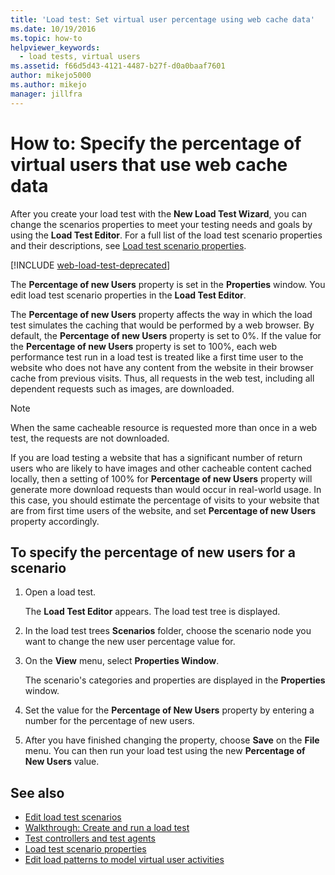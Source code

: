 ```yaml
---
title: 'Load test: Set virtual user percentage using web cache data'
ms.date: 10/19/2016
ms.topic: how-to
helpviewer_keywords: 
  - load tests, virtual users
ms.assetid: f66d5d43-4121-4487-b27f-d0a0baaf7601
author: mikejo5000
ms.author: mikejo
manager: jillfra
---
```

# How to: Specify the percentage of virtual users that use web cache data

After you create your load test with the **New Load Test Wizard**, you can change the scenarios properties to meet your testing needs and goals by using the **Load Test Editor**. For a full list of the load test scenario properties and their descriptions, see [Load test scenario properties](../test/load-test-scenario-properties.md).

[!INCLUDE [web-load-test-deprecated](includes/web-load-test-deprecated.md)]

The **Percentage of new Users** property is set in the **Properties** window. You edit load test scenario properties in the **Load Test Editor**.

The **Percentage of new Users** property affects the way in which the load test simulates the caching that would be performed by a web browser. By default, the **Percentage of new Users** property is set to 0%. If the value for the **Percentage of new Users** property is set to 100%, each web performance test run in a load test is treated like a first time user to the website who does not have any content from the website in their browser cache from previous visits. Thus, all requests in the web test, including all dependent requests such as images, are downloaded.

> [!NOTE]
> When the same cacheable resource is requested more than once in a web test, the requests are not downloaded.

If you are load testing a website that has a significant number of return users who are likely to have images and other cacheable content cached locally, then a setting of 100% for **Percentage of new Users** property will generate more download requests than would occur in real-world usage. In this case, you should estimate the percentage of visits to your website that are from first time users of the website, and set **Percentage of new Users** property accordingly.

## To specify the percentage of new users for a scenario

1. Open a load test.

     The **Load Test Editor** appears. The load test tree is displayed.

2. In the load test trees **Scenarios** folder, choose the scenario node you want to change the new user percentage value for.

3. On the **View** menu, select **Properties Window**.

     The scenario's categories and properties are displayed in the **Properties** window.

4. Set the value for the **Percentage of New Users** property by entering a number for the percentage of new users.

5. After you have finished changing the property, choose **Save** on the **File** menu. You can then run your load test using the new **Percentage of New Users** value.

## See also

- [Edit load test scenarios](../test/edit-load-test-scenarios.md)
- [Walkthrough: Create and run a load test](../test/walkthrough-create-and-run-a-load-test.md)
- [Test controllers and test agents](configure-test-agents-and-controllers-for-load-tests.md)
- [Load test scenario properties](../test/load-test-scenario-properties.md)
- [Edit load patterns to model virtual user activities](../test/edit-load-patterns-to-model-virtual-user-activities.md)
